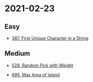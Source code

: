 # 2021-02-23

## Easy

* [387. First Unique Character in a String](https://leetcode.com/problems/first-unique-character-in-a-string/)

## Medium

* [528. Random Pick with Weight](https://leetcode.com/problems/random-pick-with-weight/)

* [695. Max Area of Island](https://leetcode.com/problems/max-area-of-island/)
